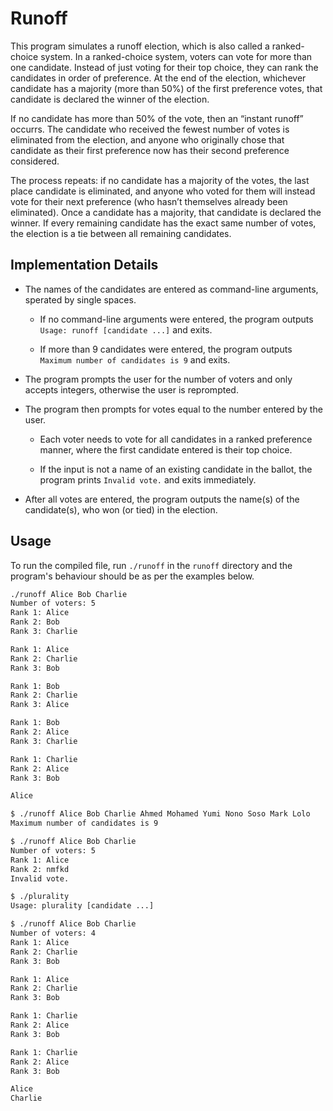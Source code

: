 # Runoff

This program simulates a runoff election, which is also called a ranked-choice system. In a ranked-choice system, voters can vote for more than one candidate. Instead of just voting for their top choice, they can rank the candidates in order of preference. At the end of the election, whichever candidate has a majority (more than 50%) of the first preference votes, that candidate is declared the winner of the election.

If no candidate has more than 50% of the vote, then an “instant runoff” occurrs. The candidate who received the fewest number of votes is eliminated from the election, and anyone who originally chose that candidate as their first preference now has their second preference considered.

The process repeats: if no candidate has a majority of the votes, the last place candidate is eliminated, and anyone who voted for them will instead vote for their next preference (who hasn’t themselves already been eliminated). Once a candidate has a majority, that candidate is declared the winner. If every remaining candidate has the exact same number of votes, the election is a tie between all remaining candidates.

## Implementation Details

* The names of the candidates are entered as command-line arguments, sperated by single spaces.

    * If no command-line arguments were entered, the program outputs `Usage: runoff [candidate ...]` and exits.

    * If more than 9 candidates were entered, the program outputs `Maximum number of candidates is 9` and exits.

* The program prompts the user for the number of voters and only accepts integers, otherwise the user is reprompted.

* The program then prompts for votes equal to the number entered by the user.

    * Each voter needs to vote for all candidates in a ranked preference manner, where the first candidate entered is their top choice.

    * If the input is not a name of an existing candidate in the ballot, the program prints `Invalid vote.` and exits immediately.

* After all votes are entered, the program outputs the name(s) of the candidate(s), who won (or tied) in the election.
    

## Usage

To run the compiled file, run `./runoff` in the `runoff` directory and the program's behaviour should be as per the examples below.


```bash
./runoff Alice Bob Charlie
Number of voters: 5
Rank 1: Alice
Rank 2: Bob
Rank 3: Charlie

Rank 1: Alice
Rank 2: Charlie
Rank 3: Bob

Rank 1: Bob
Rank 2: Charlie
Rank 3: Alice

Rank 1: Bob
Rank 2: Alice
Rank 3: Charlie

Rank 1: Charlie
Rank 2: Alice
Rank 3: Bob

Alice
```

```bash
$ ./runoff Alice Bob Charlie Ahmed Mohamed Yumi Nono Soso Mark Lolo
Maximum number of candidates is 9
```

```bash
$ ./runoff Alice Bob Charlie
Number of voters: 5
Rank 1: Alice
Rank 2: nmfkd
Invalid vote.
```

```bash
$ ./plurality
Usage: plurality [candidate ...]
```

```bash
$ ./runoff Alice Bob Charlie
Number of voters: 4
Rank 1: Alice
Rank 2: Charlie
Rank 3: Bob

Rank 1: Alice
Rank 2: Charlie
Rank 3: Bob

Rank 1: Charlie
Rank 2: Alice
Rank 3: Bob

Rank 1: Charlie
Rank 2: Alice
Rank 3: Bob

Alice
Charlie
```
